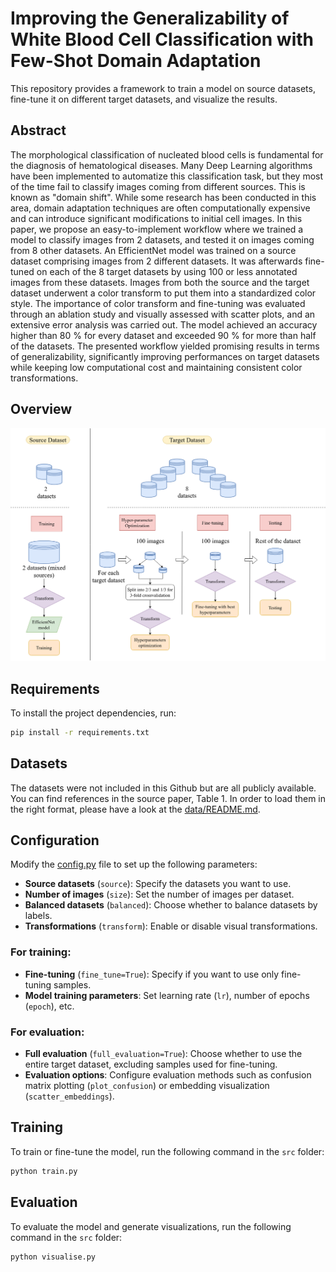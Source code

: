 # Improving the Generalizability of White Blood Cell Classification with Few-Shot Domain Adaptation

This repository provides a framework to train a model on source datasets, fine-tune it on different target datasets, and visualize the results.

## Abstract


The morphological classification of nucleated blood cells is fundamental for the diagnosis of hematological diseases. Many Deep Learning algorithms have been implemented to automatize this classification task, but they most of the time fail to classify images coming from different sources. This is known as "domain shift". While some research has been conducted in this area, domain adaptation techniques are often computationally expensive and can introduce significant modifications to initial cell images. In this paper, we propose an easy-to-implement workflow where we trained a model to classify images from 2 datasets, and tested it on images coming from 8 other datasets. An EfficientNet model was trained on a source dataset comprising images from 2 different datasets. It was afterwards fine-tuned on each of the 8 target datasets by using 100 or less annotated images from these datasets. Images from both the source and the target dataset underwent a color transform to put them into a standardized color style. The importance of color transform and fine-tuning was evaluated through an ablation study and visually assessed with scatter plots, and an extensive error analysis was carried out. The model achieved an accuracy higher than 80 % for every dataset and exceeded 90 % for more than half of the datasets. The presented workflow yielded promising results in terms of generalizability, significantly improving performances on target datasets while keeping low computational cost and maintaining consistent color transformations.

## Overview

![alt text](workflow.drawio.png "Overview of the general workflow. Firstly, the model was trained on 2 source datasets. Secondly, for each target dataset it was fine-tuned on 100 or less images and tested on the remaining images. All images underwent visual transform.")

## Requirements

To install the project dependencies, run:

```bash
pip install -r requirements.txt
```
## Datasets
The datasets were not included in this Github but are all publicly available. You can find references in the source paper, Table 1. In order to load them in the right format, please have a look at the [data/README.md](data/README.md).

## Configuration

Modify the [config.py](src/config.py) file to set up the following parameters:

- **Source datasets** (`source`): Specify the datasets you want to use.
- **Number of images** (`size`): Set the number of images per dataset.
- **Balanced datasets** (`balanced`): Choose whether to balance datasets by labels.
- **Transformations** (`transform`): Enable or disable visual transformations.

### For training:
- **Fine-tuning** (`fine_tune=True`): Specify if you want to use only fine-tuning samples.
- **Model training parameters**: Set learning rate (`lr`), number of epochs (`epoch`), etc.

### For evaluation:
- **Full evaluation** (`full_evaluation=True`): Choose whether to use the entire target dataset, excluding samples used for fine-tuning.
- **Evaluation options**: Configure evaluation methods such as confusion matrix plotting (`plot_confusion`) or embedding visualization (`scatter_embeddings`).

## Training

To train or fine-tune the model, run the following command in the `src` folder:

```bash
python train.py
```

## Evaluation
To evaluate the model and generate visualizations, run the following command in the `src` folder:


```bash
python visualise.py
```